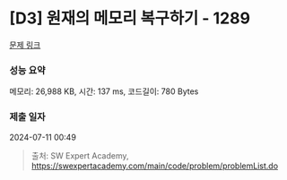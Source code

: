 # [D3] 원재의 메모리 복구하기 - 1289 

[문제 링크](https://swexpertacademy.com/main/code/problem/problemDetail.do?contestProbId=AV19AcoKI9sCFAZN) 

### 성능 요약

메모리: 26,988 KB, 시간: 137 ms, 코드길이: 780 Bytes

### 제출 일자

2024-07-11 00:49



> 출처: SW Expert Academy, https://swexpertacademy.com/main/code/problem/problemList.do